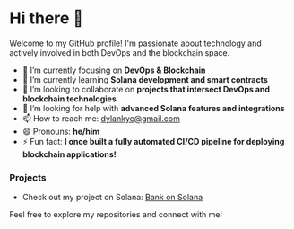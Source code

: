 # Hi there 👋

Welcome to my GitHub profile! I'm passionate about technology and actively involved in both DevOps and the blockchain space.

- 🔭 I’m currently focusing on **DevOps & Blockchain**
- 🌱 I’m currently learning **Solana development and smart contracts**
- 👯 I’m looking to collaborate on **projects that intersect DevOps and blockchain technologies**
- 🤔 I’m looking for help with **advanced Solana features and integrations**
- 📫 How to reach me: [dylankyc@gmail.com](mailto:dylankyc@gmail.com)
- 😄 Pronouns: **he/him**
- ⚡ Fun fact: **I once built a fully automated CI/CD pipeline for deploying blockchain applications!**

### Projects

- Check out my project on Solana: [Bank on Solana](https://bank-solana.vercel.app/bank)

Feel free to explore my repositories and connect with me!

